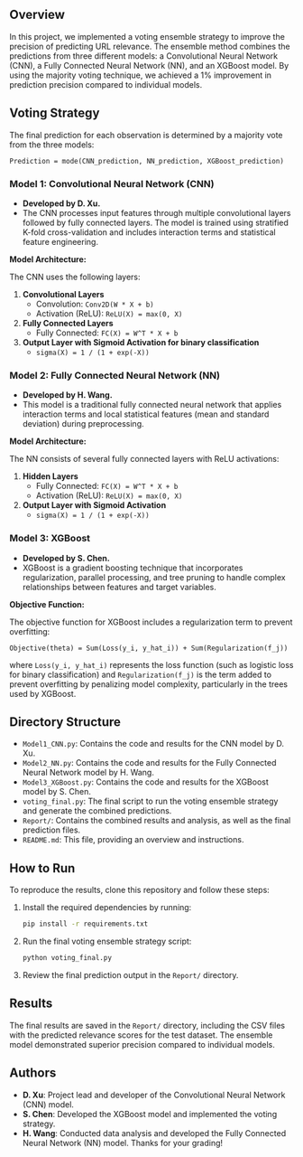 ## Overview

In this project, we implemented a voting ensemble strategy to improve the precision of predicting URL relevance. The ensemble method combines the predictions from three different models: a Convolutional Neural Network (CNN), a Fully Connected Neural Network (NN), and an XGBoost model. By using the majority voting technique, we achieved a 1% improvement in prediction precision compared to individual models.

## Voting Strategy

The final prediction for each observation is determined by a majority vote from the three models:

```
Prediction = mode(CNN_prediction, NN_prediction, XGBoost_prediction)
```

### Model 1: Convolutional Neural Network (CNN)

- **Developed by D. Xu.**
- The CNN processes input features through multiple convolutional layers followed by fully connected layers. The model is trained using stratified K-fold cross-validation and includes interaction terms and statistical feature engineering.

**Model Architecture:**

The CNN uses the following layers:
1. **Convolutional Layers**
   - Convolution: `Conv2D(W * X + b)`
   - Activation (ReLU): `ReLU(X) = max(0, X)`
2. **Fully Connected Layers**
   - Fully Connected: `FC(X) = W^T * X + b`
3. **Output Layer with Sigmoid Activation for binary classification**
   - `sigma(X) = 1 / (1 + exp(-X))`

### Model 2: Fully Connected Neural Network (NN)

- **Developed by H. Wang.**
- This model is a traditional fully connected neural network that applies interaction terms and local statistical features (mean and standard deviation) during preprocessing.

**Model Architecture:**

The NN consists of several fully connected layers with ReLU activations:
1. **Hidden Layers**
   - Fully Connected: `FC(X) = W^T * X + b`
   - Activation (ReLU): `ReLU(X) = max(0, X)`
2. **Output Layer with Sigmoid Activation**
   - `sigma(X) = 1 / (1 + exp(-X))`

### Model 3: XGBoost

- **Developed by S. Chen.**
- XGBoost is a gradient boosting technique that incorporates regularization, parallel processing, and tree pruning to handle complex relationships between features and target variables.

**Objective Function:**

The objective function for XGBoost includes a regularization term to prevent overfitting:

```
Objective(theta) = Sum(Loss(y_i, y_hat_i)) + Sum(Regularization(f_j))
```
where `Loss(y_i, y_hat_i)` represents the loss function (such as logistic loss for binary classification) and `Regularization(f_j)` is the term added to prevent overfitting by penalizing model complexity, particularly in the trees used by XGBoost.

## Directory Structure

- `Model1_CNN.py`: Contains the code and results for the CNN model by D. Xu.
- `Model2_NN.py`: Contains the code and results for the Fully Connected Neural Network model by H. Wang.
- `Model3_XGBoost.py`: Contains the code and results for the XGBoost model by S. Chen.
- `voting_final.py`: The final script to run the voting ensemble strategy and generate the combined predictions.
- `Report/`: Contains the combined results and analysis, as well as the final prediction files.
- `README.md`: This file, providing an overview and instructions.

## How to Run

To reproduce the results, clone this repository and follow these steps:

1. Install the required dependencies by running:
   ```bash
   pip install -r requirements.txt
   ```
2. Run the final voting ensemble strategy script:
   ```bash
   python voting_final.py
   ```
3. Review the final prediction output in the `Report/` directory.

## Results

The final results are saved in the `Report/` directory, including the CSV files with the predicted relevance scores for the test dataset. The ensemble model demonstrated superior precision compared to individual models.

## Authors

- **D. Xu**: Project lead and developer of the Convolutional Neural Network (CNN) model.
- **S. Chen**: Developed the XGBoost model and implemented the voting strategy.
- **H. Wang**: Conducted data analysis and developed the Fully Connected Neural Network (NN) model.
Thanks for your grading!



